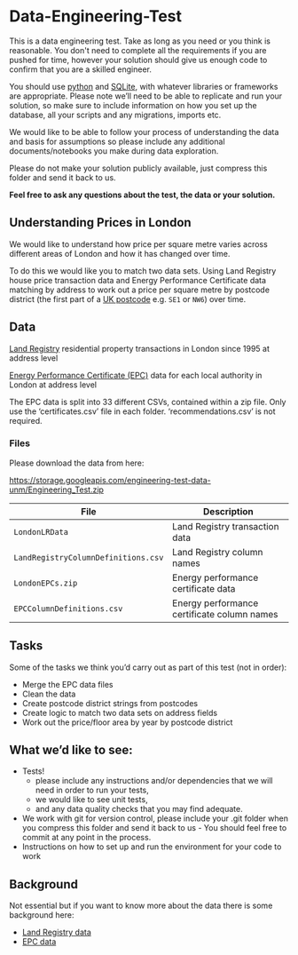 Data-Engineering-Test
=====================

This is a data engineering test.  Take as long as you need or you think is
reasonable. You don't need to complete all the requirements if you are pushed
for time, however your solution should give us enough code to confirm that you
are a skilled engineer.

You should use [python](https://www.python.org/) and
[SQLite](https://www.sqlite.org/), with whatever libraries or
frameworks are appropriate.  Please note we’ll need to be able to
replicate and run your solution, so make sure to include information on how you set up the database, all your scripts and any migrations, imports etc.

We would like to be able to follow your process of understanding
the data and basis for assumptions so please include any additional documents/notebooks you make during data exploration.

Please do not make your solution publicly available, just compress this folder
and send it back to us.

**Feel free to ask any questions about the test, the data or your solution.**

Understanding Prices in London
------------------------------

We would like to understand how price per square metre varies across different
areas of London and how it has changed over time.

To do this we would like you to match two data sets. Using Land Registry
house price transaction data and Energy Performance Certificate data matching
by address to work out a price per square metre by postcode district (the
first part of a [UK
postcode](https://en.wikipedia.org/wiki/Postcodes_in_the_United_Kingdom) e.g.
`SE1` or `NW6`) over time.

Data
----
[Land Registry](https://en.wikipedia.org/wiki/HM_Land_Registry) residential
property transactions in London since 1995 at address level

[Energy Performance Certificate
(EPC)](https://en.wikipedia.org/wiki/Energy_Performance_Certificate_(United_Kingdom))
data for each local authority in London at address level

The EPC data is split into 33 different CSVs, contained within a zip file.
Only use the ‘certificates.csv’ file in each folder.  ‘recommendations.csv’ is
not required.

### Files

Please download the data from here:

https://storage.googleapis.com/engineering-test-data-unm/Engineering_Test.zip

File | Description
---- | -----------
`LondonLRData` | Land Registry transaction data
`LandRegistryColumnDefinitions.csv` | Land Registry column names
`LondonEPCs.zip` | Energy performance certificate data
`EPCColumnDefinitions.csv` | Energy performance certificate column names

Tasks
-----

Some of the tasks we think you’d carry out as part of this test (not in order):

- Merge the EPC data files
- Clean the data
- Create postcode district strings from postcodes
- Create logic to match two data sets on address fields
- Work out the price/floor area by year by postcode district


What we’d like to see:
----------------------

- Tests!
  - please include any instructions and/or dependencies that we will need in order to run your tests,
  - we would like to see unit tests,
  - and any data quality checks that you may find adequate.
- We work with git for version control, please include your .git folder when
  you compress this folder and send it back to us - You should feel free to
  commit at any point in the process.
- Instructions on how to set up and run the environment for your code to work

Background
----------

Not essential but if you want to know more about the data there is some
background here:

- [Land Registry data](http://landregistry.data.gov.uk/app/root/doc/ppd)
- [EPC data](https://epc.opendatacommunities.org/docs/guidance)
